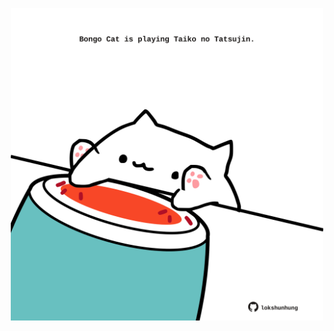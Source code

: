 <!-- built at 25/07/2021, 22:01:41 UTC -->
<p align="center">
  <img width="500" height="500" src="./ReadmeImage.svg">
</p>
